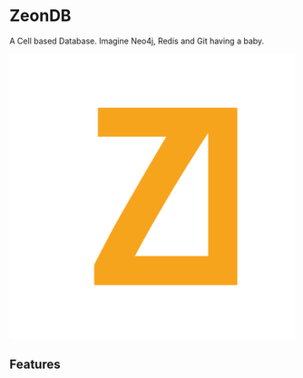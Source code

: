 # ZeonDB
A Cell based Database. Imagine Neo4j, Redis and Git having a baby.

<img src="./logo.png" w=256>

## Features

